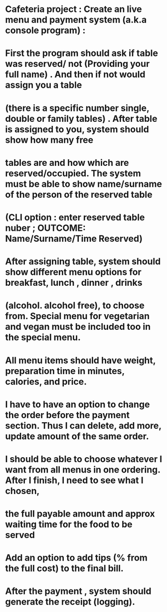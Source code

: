 # Cafeteria project : Create an live menu and payment system (a.k.a console program) :
# First the program should ask if table was reserved/ not (Providing your full name) . And then if not would assign you a table 
# (there is a specific number single, double or family tables) . After table is assigned to you, system should show how many free 
# tables are and how which are reserved/occupied. The system must be able to show name/surname of the person of the reserved table 
# (CLI option : enter reserved table nuber ; OUTCOME: Name/Surname/Time Reserved)
# After assigning table, system should show different menu options for breakfast, lunch , dinner , drinks 
# (alcohol. alcohol free), to choose from. Special menu for vegetarian and vegan must be included too in the special menu.
# All menu items should have weight, preparation time in minutes, calories, and price.
# I have to have an option to change the order before the payment section. Thus I can delete, add more, update amount of the same order.
# I should be able to choose whatever I want from all menus in one ordering. After I finish, I need to see what I chosen, 
# the full payable amount and approx waiting time for the food to be served
# Add an option to add tips (% from the full cost) to the final bill.
# After the payment , system should generate the receipt (logging).
